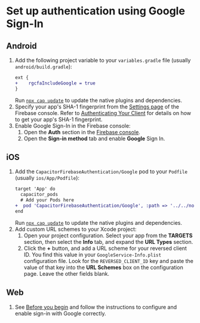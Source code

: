 # Set up authentication using Google Sign-In

## Android

1.  Add the following project variable to your `variables.gradle` file (usually `android/build.gradle`):
    ```diff
    ext {
    +    rgcfaIncludeGoogle = true
    }
    ```
    Run [`npx cap update`](https://capacitorjs.com/docs/cli/update) to update the native plugins and dependencies.
1.  Specify your app's SHA-1 fingerprint from the [Settings page](https://console.firebase.google.com/project/_/settings/general/) of the Firebase console.
    Refer to [Authenticating Your Client](https://developers.google.com/android/guides/client-auth) for details on how to get your app's SHA-1 fingerprint.
1.  Enable Google Sign-In in the Firebase console:
    1.  Open the **Auth** section in the [Firebase console](https://console.firebase.google.com/).
    1.  Open the **Sign-in method** tab and enable **Google** Sign In.

## iOS

1.  Add the `CapacitorFirebaseAuthentication/Google` pod to your `Podfile` (usually `ios/App/Podfile`):
    ```diff
    target 'App' do
      capacitor_pods
      # Add your Pods here
    +  pod 'CapacitorFirebaseAuthentication/Google', :path => '../../node_modules/@capacitor-firebase/authentication'
    end
    ```
    Run [`npx cap update`](https://capacitorjs.com/docs/cli/update) to update the native plugins and dependencies.
1.  Add custom URL schemes to your Xcode project:
    1.  Open your project configuration.
        Select your app from the **TARGETS** section, then select the **Info** tab, and expand the **URL Types** section.
    1.  Click the **+** button, and add a URL scheme for your reversed client ID.
        You find this value in your `GoogleService-Info.plist` configuration file.
        Look for the `REVERSED_CLIENT_ID` key and paste the value of that key into the **URL Schemes** box on the configuration page.
        Leave the other fields blank.

## Web

1. See [Before you begin](https://firebase.google.com/docs/auth/web/google-signin#before_you_begin) and follow the instructions to configure and enable sign-in with Google correctly.
